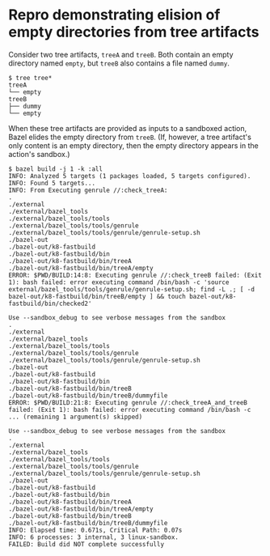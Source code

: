 # Repro demonstrating elision of empty directories from tree artifacts

Consider two tree artifacts, `treeA` and `treeB`.  Both contain an empty
directory named `empty`, but `treeB` also contains a file named `dummy`.

```console
$ tree tree*
treeA
└── empty
treeB
├── dummy
└── empty
```

When these tree artifacts are provided as inputs to a sandboxed action,
Bazel elides the empty directory from `treeB`.  (If, however, a tree
artifact's only content is an empty directory, then the empty directory
appears in the action's sandbox.)

```console
$ bazel build -j 1 -k :all
INFO: Analyzed 5 targets (1 packages loaded, 5 targets configured).
INFO: Found 5 targets...
INFO: From Executing genrule //:check_treeA:
.
./external
./external/bazel_tools
./external/bazel_tools/tools
./external/bazel_tools/tools/genrule
./external/bazel_tools/tools/genrule/genrule-setup.sh
./bazel-out
./bazel-out/k8-fastbuild
./bazel-out/k8-fastbuild/bin
./bazel-out/k8-fastbuild/bin/treeA
./bazel-out/k8-fastbuild/bin/treeA/empty
ERROR: $PWD/BUILD:14:8: Executing genrule //:check_treeB failed: (Exit 1): bash failed: error executing command /bin/bash -c 'source external/bazel_tools/tools/genrule/genrule-setup.sh; find -L .; [ -d bazel-out/k8-fastbuild/bin/treeB/empty ] && touch bazel-out/k8-fastbuild/bin/checked2'

Use --sandbox_debug to see verbose messages from the sandbox
.
./external
./external/bazel_tools
./external/bazel_tools/tools
./external/bazel_tools/tools/genrule
./external/bazel_tools/tools/genrule/genrule-setup.sh
./bazel-out
./bazel-out/k8-fastbuild
./bazel-out/k8-fastbuild/bin
./bazel-out/k8-fastbuild/bin/treeB
./bazel-out/k8-fastbuild/bin/treeB/dummyfile
ERROR: $PWD/BUILD:21:8: Executing genrule //:check_treeA_and_treeB failed: (Exit 1): bash failed: error executing command /bin/bash -c ... (remaining 1 argument(s) skipped)

Use --sandbox_debug to see verbose messages from the sandbox
.
./external
./external/bazel_tools
./external/bazel_tools/tools
./external/bazel_tools/tools/genrule
./external/bazel_tools/tools/genrule/genrule-setup.sh
./bazel-out
./bazel-out/k8-fastbuild
./bazel-out/k8-fastbuild/bin
./bazel-out/k8-fastbuild/bin/treeA
./bazel-out/k8-fastbuild/bin/treeA/empty
./bazel-out/k8-fastbuild/bin/treeB
./bazel-out/k8-fastbuild/bin/treeB/dummyfile
INFO: Elapsed time: 0.671s, Critical Path: 0.07s
INFO: 6 processes: 3 internal, 3 linux-sandbox.
FAILED: Build did NOT complete successfully
```
